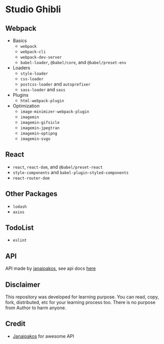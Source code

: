 # Studio Ghibli

## Webpack

- Basics
  - `webpack`
  - `webpack-cli`
  - `webpack-dev-server`
  - `babel-loader`, `@babel/core`, and `@babel/preset-env`
- Loaders
  - `style-loader`
  - `css-loader`
  - `postcss-loader` and `autoprefixer`
  - `sass-loader` and `sass`
- Plugins
  - `html-webpack-plugin`
- Optimization
  - `image-minimizer-webpack-plugin`
  - `imagemin`
  - `imagemin-gifsicle`
  - `imagemin-jpegtran`
  - `imagemin-optipng`
  - `imagemin-svgo`

## React

- `react`, `react-dom`, and `@babel/preset-react`
- `style-components` and `babel-plugin-styled-components`
- `react-router-dom`

## Other Packages

- `lodash`
- `axios`

## TodoList

- `eslint`

## API

API made by [janaipakos](https://github.com/janaipakos/ghibliapi), see api docs [here](https://ghibliapi.herokuapp.com/)

## Disclaimer

This repository was developed for learning purpose.
You can read, copy, fork, distributed, etc for your learning process too.
There is no purpose from Author to harm anyone.

## Credit

- [Janaipakos](https://github.com/janaipakos/ghibliapi) for awesome API
